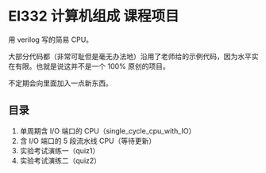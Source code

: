 # EI332 计算机组成 课程项目
用 verilog 写的简易 CPU。

大部分代码都（非常可耻但是毫无办法地）沿用了老师给的示例代码，因为水平实在有限。也就是说这并不是一个 100% 原创的项目。

不定期会向里面加入一点新东西。

## 目录

1. 单周期含 I/O 端口的 CPU（single_cycle_cpu_with_IO）
2. 含 I/O 端口的 5 段流水线 CPU（等待更新）
3. 实验考试演练一（quiz1）
4. 实验考试演练二（quiz2）